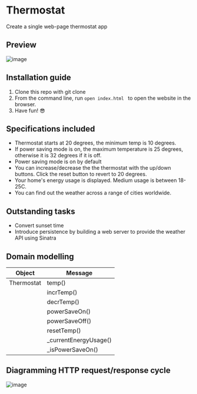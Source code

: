 # Thermostat

Create a single web-page thermostat app 

## Preview 
![image](https://user-images.githubusercontent.com/28805811/89038727-27a9dd00-d341-11ea-998a-5d42e6b158e8.png)

## Installation guide
1. Clone this repo with git clone
2. From the command line, run `open index.html ` to open the website in the browser. 
3. Have fun! 😎

## Specifications included
* Thermostat starts at 20 degrees, the minimum temp is 10 degrees. 
* If power saving mode is on, the maximum temperature is 25 degrees, otherwise it is 32 degrees if it is off. 
* Power saving mode is on by default
* You can increase/decrease the the thermostat with the up/down buttons. Click the reset button to revert to 20 degrees. 
* Your home's energy usage is displayed. Medium usage is between 18-25C.
* You can find out the weather across a range of cities worldwide.

## Outstanding tasks
* Convert sunset time
* Introduce persistence by building a web server to provide the weather API using Sinatra

## Domain modelling

| Object | Message |
| --- | --- |
| Thermostat | temp() |
| | incrTemp() |
| | decrTemp() |
| | powerSaveOn() |
| | powerSaveOff() |
| | resetTemp() |
| | _currentEnergyUsage() |
| | _isPowerSaveOn() |

## Diagramming HTTP request/response cycle
![image](https://user-images.githubusercontent.com/28805811/83968533-d7267e00-a8c1-11ea-8103-7faa22beee75.png)
